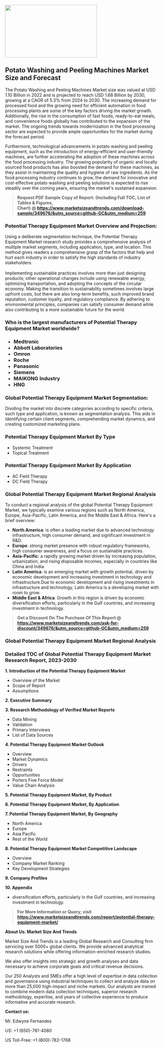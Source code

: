 <p><img class="alignnone size-medium wp-image-20088" src="https://ffe5etoiles.com/wp-content/uploads/2024/12/MST1-300x171.png" alt="" width="300" height="171" /></p><h2>Potato Washing and Peeling Machines Market Size and Forecast</h2><p>The Potato Washing and Peeling Machines Market size was valued at USD 1.10 Billion in 2022 and is projected to reach USD 1.68 Billion by 2030, growing at a CAGR of 5.3% from 2024 to 2030. The increasing demand for processed food and the growing need for efficient automation in food processing plants are some of the key factors driving the market growth. Additionally, the rise in the consumption of fast foods, ready-to-eat meals, and convenience foods globally has contributed to the expansion of the market. The ongoing trends towards modernization in the food processing sector are expected to provide ample opportunities for the market during the forecast period.</p><p>Furthermore, technological advancements in potato washing and peeling equipment, such as the introduction of energy-efficient and user-friendly machines, are further accelerating the adoption of these machines across the food processing industry. The growing popularity of organic and locally sourced food products has also boosted the demand for these machines, as they assist in maintaining the quality and hygiene of raw ingredients. As the food processing industry continues to grow, the demand for innovative and cost-effective potato washing and peeling solutions is expected to rise steadily over the coming years, ensuring the market's sustained expansion.</p></p><blockquote id="" class=""><strong>Request PDF Sample Copy of Report: (Including Full TOC, List of Tables &amp; Figures, Chart)&nbsp;@&nbsp;<strong><a href="https://www.marketsizeandtrends.com/download-sample/349676/&utm_source=github-GC&utm_medium=259" target="_blank">https://www.marketsizeandtrends.com/download-sample/349676/&utm_source=github-GC&utm_medium=259</a></strong></strong></blockquote><h3 id="" class="">Potential Therapy Equipment Market&nbsp;Overview and Projection:</h3><p id="" class="">Using a deliberate segmentation technique, the Potential Therapy Equipment Market research study provides a comprehensive analysis of multiple market segments, including application, type, and location. This method gives readers a comprehensive grasp of the factors that help and hurt each industry in order to satisfy the high standards of industry stakeholders. <br /> <br />Implementing sustainable practices involves more than just designing products; other operational changes include using renewable energy, optimizing transportation, and adopting the concepts of the circular economy. Making the transition to sustainability sometimes involves large upfront costs, but there are also long-term benefits, such improved brand reputation, customer loyalty, and regulatory compliance. By adhering to environmental principles, companies can satisfy consumer demand while also contributing to a more sustainable future for the world.</p><h3 id="" class="">Who is the largest manufacturers of&nbsp;Potential Therapy Equipment Market worldwide?</h3><h3 class=""><p><ul><li>Medtronic </li><li> Abbott Laboratories </li><li> Omron </li><li> Roche </li><li> Panasonic </li><li> Siemens </li><li> MAIKONG Industry </li><li> HNG</li></ul></p></h3><h3 id="" class="">Global&nbsp;Potential Therapy Equipment Market Segmentation:</h3><p id="" class="">Dividing the market into discrete categories according to specific criteria, such type and application, is known as segmentation analysis. This aids in identifying certain client segments, comprehending market dynamics, and creating customized marketing plans.</p><h3 id="" class="">Potential Therapy Equipment Market&nbsp;By Type</h3><p><p><ul><li>Systemic Treatment</li><li> Topical Treatment</p></li></ul></p></p><h3 id="" class="">Potential Therapy Equipment Market&nbsp;By Application</h3><p class=""><p><ul><li>AC Field Therapy</li><li> DC Field Therapy</li></ul></p></p><h3 id="" class="">Global Potential Therapy Equipment Market Regional Analysis</h3><p id="" class="">To conduct a regional analysis of the global Potential Therapy Equipment Market, we typically examine various regions such as North America, Europe, Asia-Pacific, Latin America, and the Middle East &amp; Africa. Here's a brief overview:</p><ul><li><strong>North America</strong>: is often a leading market due to advanced technology infrastructure, high consumer demand, and significant investment in R&amp;D.</li><li><strong>Europe</strong>: strong market presence with robust regulatory frameworks, high consumer awareness, and a focus on sustainable practices.</li><li><strong>Asia-Pacific</strong>: a rapidly growing market driven by increasing population, urbanization, and rising disposable incomes, especially in countries like China and India.</li><li><strong>Latin America</strong>: is an emerging market with growth potential, driven by economic development and increasing investment in technology and infrastructure.Due to economic development and rising investments in infrastructure and technology, Latin America is a developing market with room to grow.</li><li><strong>Middle East &amp; Africa</strong>: Growth in this region is driven by economic diversification efforts, particularly in the Gulf countries, and increasing investment in technology.</li></ul><blockquote id="" class=""><strong>Get a Discount On The Purchase Of This Report @ <strong><a href="https://www.marketsizeandtrends.com/ask-for-discount/349676/&utm_source=github-GC&utm_medium=259" target="_blank">https://www.marketsizeandtrends.com/ask-for-discount/349676/&utm_source=github-GC&utm_medium=259</a></strong></strong></blockquote><h3 id="" class="">Global Potential Therapy Equipment Market Regional Analysis</h3><h3 id="" class="">Detailed TOC of Global Potential Therapy Equipment Market Research Report, 2023-2030</h3><p id="" class=""><strong>1. Introduction of the Potential Therapy Equipment Market</strong></p><ul><li>Overview of the Market</li><li>Scope of Report</li><li>Assumptions</li></ul><p id="" class=""><strong>2. Executive Summary</strong></p><p id="" class=""><strong>3. Research Methodology of Verified Market Reports</strong></p><ul><li>Data Mining</li><li>Validation</li><li>Primary Interviews</li><li>List of Data Sources</li></ul><p id="" class=""><strong>4. Potential Therapy Equipment Market Outlook</strong></p><ul><li>Overview</li><li>Market Dynamics</li><li>Drivers</li><li>Restraints</li><li>Opportunities</li><li>Porters Five Force Model</li><li>Value Chain Analysis</li></ul><p id="" class=""><strong>5. Potential Therapy Equipment Market, By Product</strong></p><p id="" class=""><strong>6. Potential Therapy Equipment Market, By Application</strong></p><p id="" class=""><strong>7. Potential Therapy Equipment Market, By Geography</strong></p><ul><li>North America</li><li>Europe</li><li>Asia Pacific</li><li>Rest of the World</li></ul><p id="" class=""><strong>8. Potential Therapy Equipment Market Competitive Landscape</strong></p><ul><li>Overview</li><li>Company Market Ranking</li><li>Key Development Strategies</li></ul><p id="" class=""><strong>9. Company Profiles</strong></p><p id="" class=""><strong>10. Appendix</strong></p><ul><li>diversification efforts, particularly in the Gulf countries, and increasing investment in technology.</li></ul><blockquote id="" class=""><strong>For More Information or Query, visit <strong><strong><a href="https://www.marketsizeandtrends.com/report/potential-therapy-equipment-market/" target="_blank">https://www.marketsizeandtrends.com/report/potential-therapy-equipment-market/</a></strong></strong></strong></blockquote><p id="" class=""><strong>About Us: Market Size And Trends</strong></p><p id="" class="">Market Size And Trends is a leading Global Research and Consulting firm servicing over 5000+ global clients. We provide advanced analytical research solutions while offering information-enriched research studies.</p><p id="" class="">We also offer insights into strategic and growth analyses and data necessary to achieve corporate goals and critical revenue decisions.</p><p id="" class="">Our 250 Analysts and SMEs offer a high level of expertise in data collection and governance using industrial techniques to collect and analyze data on more than 25,000 high-impact and niche markets. Our analysts are trained to combine modern data collection techniques, superior research methodology, expertise, and years of collective experience to produce informative and accurate research.</p><p id="" class=""><strong>Contact us:</strong></p><p id="" class="">Mr. Edwyne Fernandes</p><p id="" class="">US: +1 (650)-781-4080</p><p id="" class="">US Toll-Free: +1 (800)-782-1768</p>
